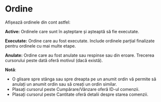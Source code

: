 # **Ordine**

Afișează ordinele din cont astfel:

**Active:** Ordinele care sunt în așteptare și așteaptă să fie executate.

**Executate:** Ordine care au fost executate. Include ordinele parțial finalizate pentru ordinele cu mai multe etape.

**Anulate:** Ordine care au fost anulate sau respinse sau din eroare. Trecerea cursorului peste dată oferă motivul (dacă există).

**Notă**: 
- O glisare spre stânga sau spre dreapta pe un anumit ordin vă permite să anulați un anumit ordin sau să creați un ordin similar.
- Plasați cursorul peste Cumpărare/Vânzare oferă ID-ul comenzii.
- Plasați cursorul peste Cantitate oferă detalii despre starea comenzii.